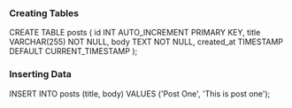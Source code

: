 ### Creating Tables

CREATE TABLE posts (
    id INT AUTO_INCREMENT PRIMARY KEY,
    title VARCHAR(255) NOT NULL,
    body TEXT NOT NULL,
    created_at TIMESTAMP DEFAULT CURRENT_TIMESTAMP
);



### Inserting Data

INSERT INTO posts (title, body) VALUES ('Post One', 'This is post one');

